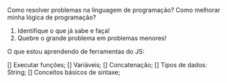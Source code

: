 Como resolver problemas na linguagem de programação?
Como melhorar minha lógica de programação?

1. Identifique o que já sabe e faça!
2. Quebre o grande problema em problemas menores!


O que estou aprendendo de ferramentas do JS:

[] Executar funções;
[] Variáveis;
[] Concatenação;
[] Tipos de dados: String;
[] Conceitos básicos de sintaxe;